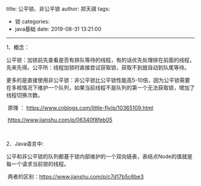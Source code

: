 title: 公平锁、非公平锁
author: 郑天祺
tags:
  - 锁
categories:
  - java基础
date: 2019-08-31 13:21:00

---

1、概念：

​        公平锁：加锁前先查看是否有排队等待的线程，有的话优先处理排在前面的线程，先来先得。
​        公平所：线程加锁时直接尝试获取锁，获取不到就自动到队尾等待。

​        更多的是直接使用非公平锁：非公平锁比公平锁性能高5-10倍，因为公平锁需要在多核情况下维护一个队列，如果当前线程不是队列的第一个无法获取锁，增加了线程切换次数。

​        原理 ： https://www.cnblogs.com/little-fly/p/10365109.html

​        https://www.jianshu.com/p/06340f8feb05

​       

2、Java语言中:

​    公平和非公平锁的队列都基于锁内部维护的一个双向链表，表结点Node的值就是每一个请求当前锁的线程。

​    两者的区别：https://www.jianshu.com/p/c7d17b5c6be3